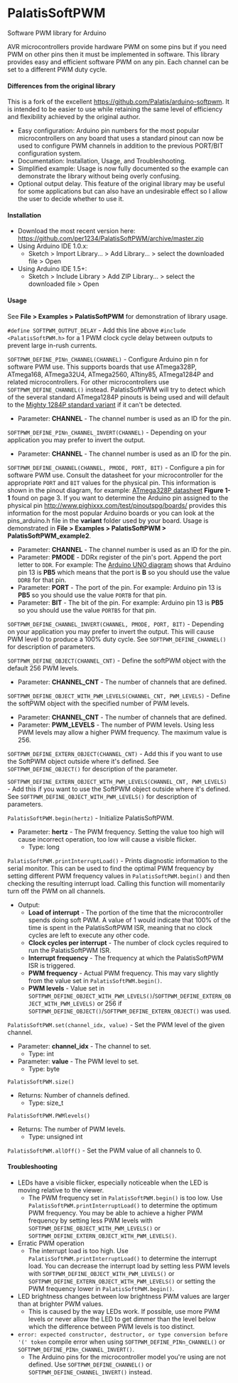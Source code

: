 PalatisSoftPWM
===============

Software PWM library for Arduino

AVR microcontrollers provide hardware PWM on some pins but if you need PWM on other pins then it must be implemented in software. This library provides easy and efficient software PWM on any pin. Each channel can be set to a different PWM duty cycle.


#### Differences from the original library
This is a fork of the excellent https://github.com/Palatis/arduino-softpwm. It is intended to be easier to use while retaining the same level of efficiency and flexibility achieved by the original author.
- Easy configuration: Arduino pin numbers for the most popular microcontrollers on any board that uses a standard pinout can now be used to configure PWM channels in addition to the previous PORT/BIT configuration system.
- Documentation: Installation, Usage, and Troubleshooting.
- Simplified example: Usage is now fully documented so the example can demonstrate the library without being overly confusing.
- Optional output delay. This feature of the original library may be useful for some applications but can also have an undesirable effect so I allow the user to decide whether to use it.


<a id="installation"></a>
#### Installation
- Download the most recent version here: https://github.com/per1234/PalatisSoftPWM/archive/master.zip
- Using Arduino IDE 1.0.x:
  - Sketch > Import Library... > Add Library... > select the downloaded file > Open
- Using Arduino IDE 1.5+:
  - Sketch > Include Library > Add ZIP Library... > select the downloaded file > Open


<a id="usage"></a>
#### Usage
See **File > Examples > PalatisSoftPWM** for demonstration of library usage.

`#define SOFTPWM_OUTPUT_DELAY` - Add this line above `#include <PalatisSoftPWM.h>` for a 1 PWM clock cycle delay between outputs to prevent large in-rush currents.

`SOFTPWM_DEFINE_PINn_CHANNEL(CHANNEL)` - Configure Arduino pin n for software PWM use. This supports boards that use ATmega328P, ATmega168, ATmega32U4, ATmega2560, ATtiny85, ATmega1284P and related microcontrollers. For other microcontrollers use `SOFTPWM_DEFINE_CHANNEL()` instead. PalatisSoftPWM will try to detect which of the several standard ATmega1284P pinouts is being used and will default to the [Mighty 1284P standard variant](https://github.com/JChristensen/mighty-1284p/blob/v1.6.3/avr/variants/standard/pins_arduino.h) if it can't be detected.
- Parameter: **CHANNEL** - The channel number is used as an ID for the pin.

`SOFTPWM_DEFINE_PINn_CHANNEL_INVERT(CHANNEL)` - Depending on your application you may prefer to invert the output.
- Parameter: **CHANNEL** - The channel number is used as an ID for the pin.

`SOFTPWM_DEFINE_CHANNEL(CHANNEL, PMODE, PORT, BIT)` - Configure a pin for software PWM use. Consult the datasheet for your microcontroller for the appropriate `PORT` and `BIT` values for the physical pin. This information is shown in the pinout diagram, for example: [ATmega328P datasheet](http://www.atmel.com/Images/Atmel-8271-8-bit-AVR-Microcontroller-ATmega48A-48PA-88A-88PA-168A-168PA-328-328P_datasheet_Summary.pdf) **Figure 1-1** found on page 3. If you want to determine the Arduino pin assigned to the physical pin http://www.pighixxx.com/test/pinoutspg/boards/ provides this information for the most popular Arduino boards or you can look at the pins_arduino.h file in the **variant** folder used by your board. Usage is demonstrated in **File > Examples > PalatisSoftPWM > PalatisSoftPWM_example2**.
- Parameter: **CHANNEL** - The channel number is used as an ID for the pin.
- Parameter: **PMODE** - DDRx register of the pin's port. Append the port letter to `DDR`. For example: The [Arduino UNO diagram](http://www.pighixxx.com/test/portfolio-items/uno/?portfolioID=314) shows that Arduino pin 13 is **PB5** which means that the port is **B** so you should use the value `DDRB` for that pin.
- Parameter: **PORT** - The port of the pin. For example: Arduino pin 13 is **PB5** so you should use the value `PORTB` for that pin.
- Parameter: **BIT** - The bit of the pin. For example: Arduino pin 13 is **PB5** so you should use the value `PORTB5` for that pin.

`SOFTPWM_DEFINE_CHANNEL_INVERT(CHANNEL, PMODE, PORT, BIT)` - Depending on your application you may prefer to invert the output. This will cause PWM level 0 to produce a 100% duty cycle. See `SOFTPWM_DEFINE_CHANNEL()` for description of parameters.

`SOFTPWM_DEFINE_OBJECT(CHANNEL_CNT)` - Define the softPWM object with the default 256 PWM levels.
- Parameter: **CHANNEL_CNT** - The number of channels that are defined.

`SOFTPWM_DEFINE_OBJECT_WITH_PWM_LEVELS(CHANNEL_CNT, PWM_LEVELS)` - Define the softPWM object with the specified number of PWM levels.
- Parameter: **CHANNEL_CNT** - The number of channels that are defined.
- Parameter: **PWM_LEVELS** - The number of PWM levels. Using less PWM levels may allow a higher PWM frequency. The maximum value is 256.

`SOFTPWM_DEFINE_EXTERN_OBJECT(CHANNEL_CNT)` - Add this if you want to use the SoftPWM object outside where it's defined. See `SOFTPWM_DEFINE_OBJECT()` for description of the parameter.

`SOFTPWM_DEFINE_EXTERN_OBJECT_WITH_PWM_LEVELS(CHANNEL_CNT, PWM_LEVELS)` - Add this if you want to use the SoftPWM object outside where it's defined. See `SOFTPWM_DEFINE_OBJECT_WITH_PWM_LEVELS()` for description of parameters.

`PalatisSoftPWM.begin(hertz)` - Initialize PalatisSoftPWM.
- Parameter: **hertz** - The PWM frequency. Setting the value too high will cause incorrect operation, too low will cause a visible flicker.
  - Type: long

`PalatisSoftPWM.printInterruptLoad()` - Prints diagnostic information to the serial monitor. This can be used to find the optimal PWM frequency by setting different PWM frequency values in `PalatisSoftPWM.begin()` and then checking the resulting interrupt load. Calling this function will momentarily turn off the PWM on all channels.
- Output:
  - **Load of interrupt** - The portion of the time that the microcontroller spends doing soft PWM. A value of 1 would indicate that 100% of the time is spent in the PalatisSoftPWM ISR, meaning that no clock cycles are left to execute any other code.
  - **Clock cycles per interrupt** - The number of clock cycles required to run the PalatisSoftPWM ISR.
  - **Interrupt frequency** - The frequency at which the PalatisSoftPWM ISR is triggered.
  - **PWM frequency** - Actual PWM frequency. This may vary slightly from the value set in `PalatisSoftPWM.begin()`.
  - **PWM levels** - Value set in `SOFTPWM_DEFINE_OBJECT_WITH_PWM_LEVELS()`/`SOFTPWM_DEFINE_EXTERN_OBJECT_WITH_PWM_LEVELS)` or 256 if `SOFTPWM_DEFINE_OBJECT()`/`SOFTPWM_DEFINE_EXTERN_OBJECT()` was used.

`PalatisSoftPWM.set(channel_idx, value)` - Set the PWM level of the given channel.
- Parameter: **channel_idx** - The channel to set.
  - Type: int
- Parameter: **value** - The PWM level to set.
  - Type: byte

`PalatisSoftPWM.size()`
- Returns: Number of channels defined.
  - Type: size_t

`PalatisSoftPWM.PWMlevels()`
- Returns: The number of PWM levels.
  - Type: unsigned int

`PalatisSoftPWM.allOff()` - Set the PWM value of all channels to 0.


<a id="troubleshooting"></a>
#### Troubleshooting
- LEDs have a visible flicker, especially noticeable when the LED is moving relative to the viewer.
  - The PWM frequency set in `PalatisSoftPWM.begin()` is too low. Use `PalatisSoftPWM.printInterruptLoad()` to determine the optimum PWM frequency. You may be able to achieve a higher PWM frequency by setting less PWM levels with `SOFTPWM_DEFINE_OBJECT_WITH_PWM_LEVELS()` or `SOFTPWM_DEFINE_EXTERN_OBJECT_WITH_PWM_LEVELS()`.
- Erratic PWM operation
  - The interrupt load is too high. Use `PalatisSoftPWM.printInterruptLoad()` to determine the interrupt load. You can decrease the interrupt load by setting less PWM levels with `SOFTPWM_DEFINE_OBJECT_WITH_PWM_LEVELS()` or `SOFTPWM_DEFINE_EXTERN_OBJECT_WITH_PWM_LEVELS()` or setting the PWM frequency lower in `PalatisSoftPWM.begin()`.
- LED brightness changes between low brightness PWM values are larger than at brighter PWM values.
  - This is caused by the way LEDs work. If possible, use more PWM levels or never allow the LED to get dimmer than the level below which the difference between PWM levels is too distinct.
- `error: expected constructor, destructor, or type conversion before '(' token` compile error  when using `SOFTPWM_DEFINE_PINn_CHANNEL()` or `SOFTPWM_DEFINE_PINn_CHANNEL_INVERT()`.
  - The Arduino pins for the microcontroller model you're using are not defined. Use `SOFTPWM_DEFINE_CHANNEL()` or `SOFTPWM_DEFINE_CHANNEL_INVERT()` instead.


